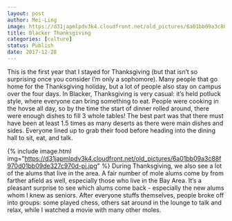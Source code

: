 ```yaml
---
layout: post
author: Mei-Ling
image: https://d31japmlpdv3k4.cloudfront.net/old_pictures/6a01bb09a3c88f970d01b7c93b15e9970b-pi.jpg
title: Blacker Thanksgiving
categories: [culture]
status: Publish
date: 2017-12-28
---
```


This is the first year that I stayed for Thanksgiving (but that isn’t so surprising once you consider I’m only a sophomore). Many people that go home for the Thanksgiving holiday, but a lot of people also stay on campus over the four days. In Blacker, Thanksgiving is very casual: it’s held potluck style, where everyone can bring something to eat. People were cooking in the hovse all day, so by the time the start of dinner rolled around, there were enough dishes to fill 3 whole tables! The best part was that there must have been at least 1.5 times as many deserts as there were main dishes and sides. Everyone lined up to grab their food before heading into the dining hall to sit, eat, and talk.


{% include image.html img="https://d31japmlpdv3k4.cloudfront.net/old_pictures/6a01bb09a3c88f970d01bb09de327c970d-pi.jpg" %}
During Thanksgiving, we also see a lot of the alums that live in the area. A fair number of mole alums come by from farther afield as well, especially those who live in the Bay Area. It’s a pleasant surprise to see which alums come back - especially the new alums whom I knew as seniors. After everyone stuffs themselves, people broke off into groups: some played chess, others sat around in the lounge to talk and relax, while I watched a movie with many other moles.

